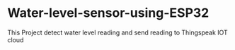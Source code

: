 # Water-level-sensor-using-ESP32
This Project detect water level reading and send reading to Thingspeak IOT cloud
